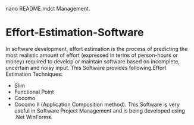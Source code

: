 nano README.mdct Management.









# Effort-Estimation-Software
In software development, effort estimation is the process of predicting the most realistic amount of effort (expressed in terms of person-hours or money) required to develop or maintain software based on incomplete, uncertain and noisy input.
This Software provides following Effort Estimation Techniques:
* Slim
* Functional Point
* Cocomo 
* Cocomo II (Application Composition method).
This Software is very useful in Software Project Management and is being developed using .Net WinForms.
